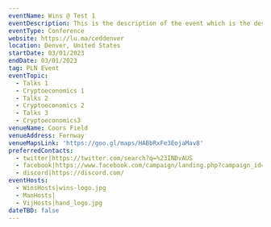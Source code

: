 ```yaml
---
eventName: Wins @ Test 1
eventDescription: This is the description of the event which is the description of the event with details about the event and ehence the dedcsripton is long for me to test
eventType: Conference
website: https://lu.ma/ceddenver
location: Denver, United States
startDate: 03/01/2023
endDate: 03/01/2023
tag: PLN Event
eventTopic:
  - Talks 1
  - Cryptoeconomics 1
  - Talks 2
  - Cryptoeconomics 2
  - Talks 3
  - Cryptoeconomics3
venueName: Coors Field
venueAddress: Fernway
venueMapsLink: 'https://goo.gl/maps/HABbRxFe3EojaMav8'
preferredContacts:
  - twitter|https://twitter.com/search?q=%23INDvAUS
  - facebook|https://www.facebook.com/campaign/landing.php?campaign_id=14884913640&extra_1=s%7Cc%7C589460569891%7Cb%7Cfacebook%20signin%7C&placement=&creative=589460569891&keyword=facebook%20signin&partner_id=googlesem&extra_2=campaignid%3D14884913640%26adgroupid%3D128696221832%26matchtype%3Db%26network%3Dg%26source%3Dnotmobile%26search_or_content%3Ds%26device%3Dc%26devicemodel%3D%26adposition%3D%26target%3D%26targetid%3Dkwd-3821998899%26loc_physical_ms%3D1007809%26loc_interest_ms%3D%26feeditemid%3D%26param1%3D%26param2%3D&gclid=EAIaIQobChMI97TG3P-5_QIVrpJmAh16uwEAEAAYASAAEgJh9_D_BwE
  - discord|https://discord.com/
eventHosts:
  - WinsHosts|wins-logo.jpg
  - ManHosts|
  - VijHosts|hand_logo.jpg
dateTBD: false
---
```


